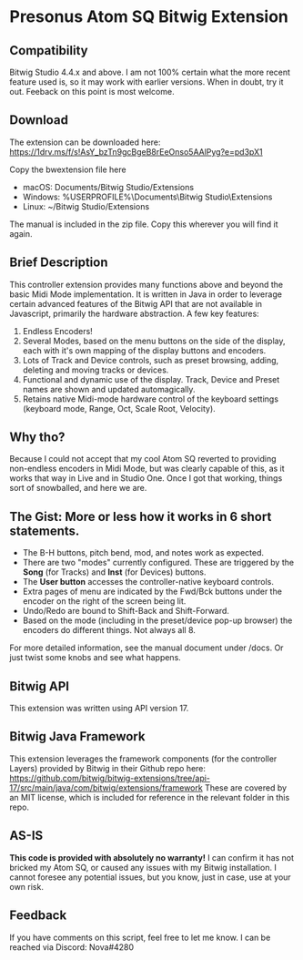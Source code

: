 # Presonus Atom SQ Bitwig Extension

## Compatibility
 Bitwig Studio 4.4.x and above. I am not 100% certain what the more recent feature used is, so it may work with earlier versions. When in doubt, try it out. Feeback on this point is most welcome.

 ## Download
The extension can be downloaded here:
https://1drv.ms/f/s!AsY_bzTn9gcBgeB8rEeOnso5AAlPyg?e=pd3pX1

Copy the bwextension file here
- macOS: Documents/Bitwig Studio/Extensions
- Windows: %USERPROFILE%\Documents\Bitwig Studio\Extensions
- Linux: ~/Bitwig Studio/Extensions
  
The manual is included in the zip file. Copy this wherever you will find it again. 
 
## Brief Description

This controller extension provides many functions above and beyond the basic Midi Mode implementation. It is written in Java in order to leverage certain advanced features of the Bitwig API that are not available in Javascript, primarily the hardware abstraction. A few key features:
1. Endless Encoders!
2. Several Modes, based on the menu buttons on the side of the display, each with it's own mapping of the display buttons and encoders.
3. Lots of Track and Device controls, such as preset browsing, adding, deleting and moving tracks or devices.
4. Functional and dynamic use of the display. Track, Device and Preset names are shown and updated automagically.
5. Retains native Midi-mode hardware control of the keyboard settings (keyboard mode, Range, Oct, Scale Root, Velocity).


## Why tho?
Because I could not accept that my cool Atom SQ reverted to providing non-endless encoders in Midi Mode, but was clearly capable of this, as it works that way in Live and in Studio One. Once I got that working, things sort of snowballed, and here we are.

## The Gist: More or less how it works in 6 short statements.
- The B-H buttons, pitch bend, mod, and notes work as expected. 
- There are two "modes" currently configured. These are triggered by the **Song** (for Tracks) and **Inst** (for Devices) buttons. 
- The **User button** accesses the controller-native keyboard controls.  
- Extra pages of menu are indicated by the Fwd/Bck buttons under the encoder on the right of the screen being lit. 
- Undo/Redo are bound to Shift-Back and Shift-Forward. 
- Based on the mode (including in the preset/device pop-up browser) the encoders do different things. Not always all 8. 

For more detailed information, see the manual document under /docs. Or just twist some knobs and see what happens. 

## Bitwig API 
This extension was written using API version 17.
## Bitwig Java Framework
This extension leverages the framework components (for the controller Layers) provided by Bitwig in their Github repo here: 
https://github.com/bitwig/bitwig-extensions/tree/api-17/src/main/java/com/bitwig/extensions/framework
These are covered by an MIT license, which is included for reference in the relevant folder in this repo. 
## AS-IS

**This code is provided with absolutely no warranty!** I can confirm it has not bricked my Atom SQ, or caused any issues with my Bitwig installation. I cannot foresee any potential issues, but you know, just in case, use at your own risk. 

## Feedback
If you have comments on this script, feel free to let me know. I can be reached via Discord: Nova#4280